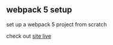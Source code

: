## webpack 5 setup

set up a webpack 5 project from scratch

check out [site live](https://flamboyant-meninsky-262892.netlify.app/)
